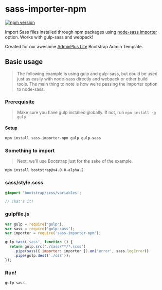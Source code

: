 # sass-importer-npm

[![npm version](https://badge.fury.io/js/sass-importer-npm.svg)](https://badge.fury.io/js/sass-importer-npm)

Import Sass files installed through npm packages using [node-sass importer](https://github.com/sass/node-sass#importer--v200---experimental) option. Works with gulp-sass and webpack!

Created for our awesome [AdminPlus Lite](themekit/adminplus) Bootstrap Admin Template.

## Basic usage
> The following example is using gulp and gulp-sass, but could be used just as easily with node-sass directly and webpack or other build tools. The main thing to note is how we're passing the importer option to node-sass.

### Prerequisite
> Make sure you have gulp installed globally. If not, run `npm install -g gulp`

#### Setup

```bash
npm install sass-importer-npm gulp gulp-sass
```

### Something to import
> Next, we'll use Bootstrap just for the sake of the example.

```bash
npm install bootstrap@v4.0.0-alpha.2
```

### sass/style.scss

```sass
@import 'bootstrap/scss/variables';

// That's it!
```

### gulpfile.js

```js
var gulp = require('gulp');
var sass = require('gulp-sass');
var importer = require('sass-importer-npm');

gulp.task('sass', function () {
  return gulp.src('./sass/**/*.scss')
    .pipe(sass({ importer: importer }).on('error', sass.logError))
    .pipe(gulp.dest('./css'));
});
```

### Run!

```bash
gulp sass
```